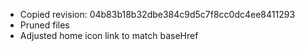 - Copied revision: 04b83b18b32dbe384c9d5c7f8cc0dc4ee8411293
- Pruned files
- Adjusted home icon link to match baseHref